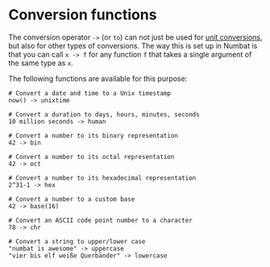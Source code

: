 # Conversion functions

The conversion operator `->` (or `to`) can not just be used for [unit conversions](./unit-conversions.md), but also for other types of conversions.
The way this is set up in Numbat is that you can call `x -> f` for any function `f` that takes a single argument of the same type as `x`.

The following functions are available for this purpose:

```nbt
# Convert a date and time to a Unix timestamp
now() -> unixtime

# Convert a duration to days, hours, minutes, seconds
10 million seconds -> human

# Convert a number to its binary representation
42 -> bin

# Convert a number to its octal representation
42 -> oct

# Convert a number to its hexadecimal representation
2^31-1 -> hex

# Convert a number to a custom base
42 -> base(16)

# Convert an ASCII code point number to a character
78 -> chr

# Convert a string to upper/lower case
"numbat is awesome" -> uppercase
"vier bis elf weiße Querbänder" -> lowercase
```
